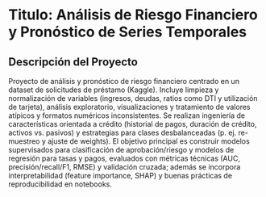 # Titulo: Análisis de Riesgo Financiero y Pronóstico de Series Temporales

## Descripción del Proyecto

Proyecto de análisis y pronóstico de riesgo financiero centrado en un dataset de solicitudes de préstamo (Kaggle). Incluye limpieza y normalización de variables (ingresos, deudas, ratios como DTI y utilización de tarjeta), análisis exploratorio, visualizaciones y tratamiento de valores atípicos y formatos numéricos inconsistentes. Se realizan ingeniería de características orientada a crédito (historial de pagos, duración de crédito, activos vs. pasivos) y estrategias para clases desbalanceadas (p. ej. re-muestreo y ajuste de weights). El objetivo principal es construir modelos supervisados para clasificación de aprobación/riesgo y modelos de regresión para tasas y pagos, evaluados con métricas técnicas (AUC, precisión/recall/F1, RMSE) y validación cruzada; además se incorpora interpretabilidad (feature importance, SHAP) y buenas prácticas de reproducibilidad en notebooks.

